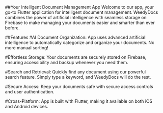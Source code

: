 ##Your Intelligent Document Management App
Welcome to our app, your go-to Flutter application for intelligent document management. WeedyDocs combines the power of artificial intelligence with seamless storage on Firebase to make managing your documents easier and smarter than ever before.

##Features
#AI Document Organization:
App uses advanced artificial intelligence to automatically categorize and organize your documents. No more manual sorting!

#Effortless Storage: 
Your documents are securely stored on Firebase, ensuring accessibility and backup whenever you need them.

#Search and Retrieval:
Quickly find any document using our powerful search feature. Simply type a keyword, and WeedyDocs will do the rest.

#Secure Access: 
Keep your documents safe with secure access controls and user authentication.

#Cross-Platform: 
App is built with Flutter, making it available on both iOS and Android devices.
